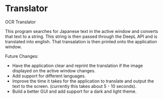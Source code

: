 # Translator
OCR Translator

This program searches for Japanese text in the active window and converts that text to a string. 
This string is then passed through the DeepL API and is translated into english.
That transalation is then printed onto the application window. 

Future Changes:

- Have the application clear and reprint the translation if the image displayed on the active window changes. 
- Add support for different languages.
- Improve the time it takes for the application to translate and output the text to the screen. (currently this takes about 5 - 10 seconds).
- Build a better GUI and add support for a dark and light theme.


